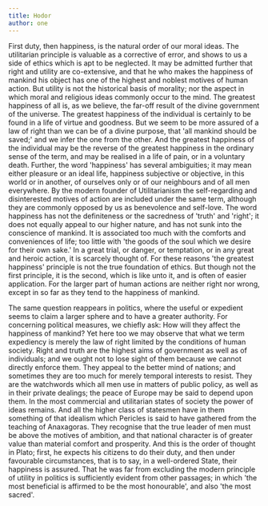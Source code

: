 ```yaml
---
title: Hodor
author: one
---
```

 First duty, then happiness, is the natural order of our moral ideas. The utilitarian principle is valuable as a corrective of error, and shows to us a side of ethics which is apt to be neglected. It may be admitted further that right and utility are co-extensive, and that he who makes the happiness of mankind his object has one of the highest and noblest motives of human action. But utility is not the historical basis of morality; nor the aspect in which moral and religious ideas commonly occur to the mind. The greatest happiness of all is, as we believe, the far-off result of the divine government of the universe. The greatest happiness of the individual is certainly to be found in a life of virtue and goodness. But we seem to be more assured of a law of right than we can be of a divine purpose, that 'all mankind should be saved;' and we infer the one from the other. And the greatest happiness of the individual may be the reverse of the greatest happiness in the ordinary sense of the term, and may be realised in a life of pain, or in a voluntary death. Further, the word 'happiness' has several ambiguities; it may mean either pleasure or an ideal life, happiness subjective or objective, in this world or in another, of ourselves only or of our neighbours and of all men everywhere. By the modern founder of Utilitarianism the self-regarding and disinterested motives of action are included under the same term, although they are commonly opposed by us as benevolence and self-love. The word happiness has not the definiteness or the sacredness of 'truth' and 'right'; it does not equally appeal to our higher nature, and has not sunk into the conscience of mankind. It is associated too much with the comforts and conveniences of life; too little with 'the goods of the soul which we desire for their own sake.' In a great trial, or danger, or temptation, or in any great and heroic action, it is scarcely thought of. For these reasons 'the greatest happiness' principle is not the true foundation of ethics. But though not the first principle, it is the second, which is like unto it, and is often of easier application. For the larger part of human actions are neither right nor wrong, except in so far as they tend to the happiness of mankind.

The same question reappears in politics, where the useful or expedient seems to claim a larger sphere and to have a greater authority. For concerning political measures, we chiefly ask: How will they affect the happiness of mankind? Yet here too we may observe that what we term expediency is merely the law of right limited by the conditions of human society. Right and truth are the highest aims of government as well as of individuals; and we ought not to lose sight of them because we cannot directly enforce them. They appeal to the better mind of nations; and sometimes they are too much for merely temporal interests to resist. They are the watchwords which all men use in matters of public policy, as well as in their private dealings; the peace of Europe may be said to depend upon them. In the most commercial and utilitarian states of society the power of ideas remains. And all the higher class of statesmen have in them something of that idealism which Pericles is said to have gathered from the teaching of Anaxagoras. They recognise that the true leader of men must be above the motives of ambition, and that national character is of greater value than material comfort and prosperity. And this is the order of thought in Plato; first, he expects his citizens to do their duty, and then under favourable circumstances, that is to say, in a well-ordered State, their happiness is assured. That he was far from excluding the modern principle of utility in politics is sufficiently evident from other passages; in which 'the most beneficial is affirmed to be the most honourable', and also 'the most sacred'.

